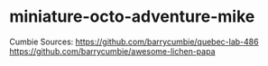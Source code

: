 # miniature-octo-adventure-mike

Cumbie Sources: 
https://github.com/barrycumbie/quebec-lab-486
https://github.com/barrycumbie/awesome-lichen-papa
